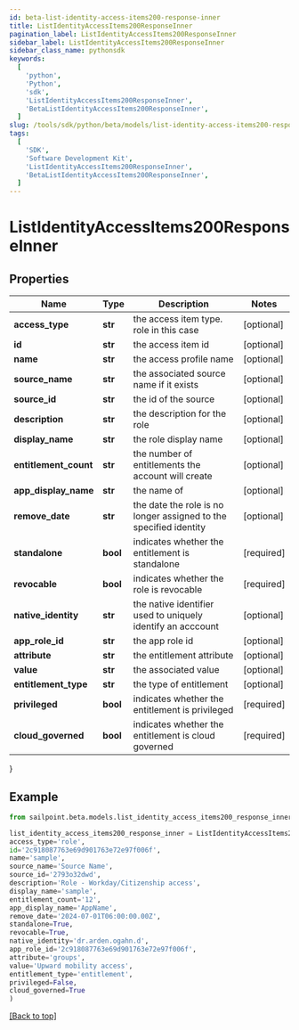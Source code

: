 ```yaml
---
id: beta-list-identity-access-items200-response-inner
title: ListIdentityAccessItems200ResponseInner
pagination_label: ListIdentityAccessItems200ResponseInner
sidebar_label: ListIdentityAccessItems200ResponseInner
sidebar_class_name: pythonsdk
keywords:
  [
    'python',
    'Python',
    'sdk',
    'ListIdentityAccessItems200ResponseInner',
    'BetaListIdentityAccessItems200ResponseInner',
  ]
slug: /tools/sdk/python/beta/models/list-identity-access-items200-response-inner
tags:
  [
    'SDK',
    'Software Development Kit',
    'ListIdentityAccessItems200ResponseInner',
    'BetaListIdentityAccessItems200ResponseInner',
  ]
---
```


# ListIdentityAccessItems200ResponseInner

## Properties

| Name | Type | Description | Notes |
| --- | --- | --- | --- |
| **access_type** | **str** | the access item type. role in this case | [optional] |
| **id** | **str** | the access item id | [optional] |
| **name** | **str** | the access profile name | [optional] |
| **source_name** | **str** | the associated source name if it exists | [optional] |
| **source_id** | **str** | the id of the source | [optional] |
| **description** | **str** | the description for the role | [optional] |
| **display_name** | **str** | the role display name | [optional] |
| **entitlement_count** | **str** | the number of entitlements the account will create | [optional] |
| **app_display_name** | **str** | the name of | [optional] |
| **remove_date** | **str** | the date the role is no longer assigned to the specified identity | [optional] |
| **standalone** | **bool** | indicates whether the entitlement is standalone | [required] |
| **revocable** | **bool** | indicates whether the role is revocable | [required] |
| **native_identity** | **str** | the native identifier used to uniquely identify an acccount | [optional] |
| **app_role_id** | **str** | the app role id | [optional] |
| **attribute** | **str** | the entitlement attribute | [optional] |
| **value** | **str** | the associated value | [optional] |
| **entitlement_type** | **str** | the type of entitlement | [optional] |
| **privileged** | **bool** | indicates whether the entitlement is privileged | [required] |
| **cloud_governed** | **bool** | indicates whether the entitlement is cloud governed | [required] |

}

## Example

```python
from sailpoint.beta.models.list_identity_access_items200_response_inner import ListIdentityAccessItems200ResponseInner

list_identity_access_items200_response_inner = ListIdentityAccessItems200ResponseInner(
access_type='role',
id='2c918087763e69d901763e72e97f006f',
name='sample',
source_name='Source Name',
source_id='2793o32dwd',
description='Role - Workday/Citizenship access',
display_name='sample',
entitlement_count='12',
app_display_name='AppName',
remove_date='2024-07-01T06:00:00.00Z',
standalone=True,
revocable=True,
native_identity='dr.arden.ogahn.d',
app_role_id='2c918087763e69d901763e72e97f006f',
attribute='groups',
value='Upward mobility access',
entitlement_type='entitlement',
privileged=False,
cloud_governed=True
)

```

[[Back to top]](#)
